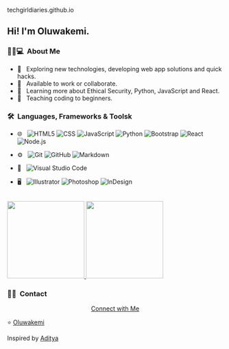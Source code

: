techgirldiaries.github.io

<h2> Hi! I'm Oluwakemi.</h2>    


<h3> 👸🏾💻 &nbsp;About Me </h3>

- 🤔 &nbsp; Exploring new technologies, developing web app solutions and quick hacks.
- 💼 &nbsp; Available to work or collaborate.
- 🌱 &nbsp; Learning more about Ethical Security, Python, JavaScript and React.
- 📖 &nbsp; Teaching coding to beginners.


<h3> 🛠 &nbsp;Languages, Frameworks & Toolsk</h3>

- 🌐 &nbsp; ![HTML5](https://img.shields.io/badge/-HTML5-333333?style=flat&logo=HTML5) ![CSS](https://img.shields.io/badge/-CSS-333333?style=flat&logo=CSS3&logoColor=1572B6) ![JavaScript](https://img.shields.io/badge/-JavaScript-333333?style=flat&logo=javascript) ![Python](https://img.shields.io/badge/-Python-333333?style=flat&logo=python) ![Bootstrap](https://img.shields.io/badge/-Bootstrap-333333?style=flat&logo=bootstrap&logoColor=563D7C) ![React](https://img.shields.io/badge/-React-333333?style=flat&logo=react) ![Node.js](https://img.shields.io/badge/-Node.js-333333?style=flat&logo=node.js)

- ⚙️ &nbsp; ![Git](https://img.shields.io/badge/-Git-333333?style=flat&logo=git) ![GitHub](https://img.shields.io/badge/-GitHub-333333?style=flat&logo=github) ![Markdown](https://img.shields.io/badge/-Markdown-333333?style=flat&logo=markdown)

- 🔧 &nbsp; ![Visual Studio Code](https://img.shields.io/badge/-Visual%20Studio%20Code-333333?style=flat&logo=visual-studio-code&logoColor=007ACC)

- 🖥 &nbsp; ![Illustrator](https://img.shields.io/badge/-Illustrator-333333?style=flat&logo=adobe-illustrator) ![Photoshop](https://img.shields.io/badge/-Photoshop-333333?style=flat&logo=adobe-photoshop) ![InDesign](https://img.shields.io/badge/-InDesign-333333?style=flat&logo=adobe-indesign)

<br/>

<a href="https://github.com/techgirldiaries">
  <img height="180em" src="https://github-readme-stats.vercel.app/api?username=techgirldiaries&theme=buefy&show_icons=true" />
  <img height="180em" src="https://github-readme-stats.vercel.app/api/top-langs/?username=techgirldiaries&theme=buefy&layout=compact" />
</a>

</br>

<h3> 🤝🏻 &nbsp;Contact </h3>
<p align="center">
  <a href="https://linkedin.com/in/oluwakemi-obadeyi">Connect with Me</a>
</p>

⭐️ [Oluwakemi](https://github.com/techgirldiaries)

Inspired by [Aditya](https://github.com/AVS1208)

